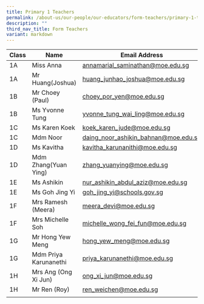 ```yaml
---
title: Primary 1 Teachers
permalink: /about-us/our-people/our-educators/form-teachers/primary-1-teachers/
description: ""
third_nav_title: Form Teachers
variant: markdown
---
```

| Class |  Name |  Email Address |
|---|---|---|
| 1A | Miss Anna | annamarial_saminathan@moe.edu.sg |
| 1A | Mr Huang(Joshua) | huang_junhao_joshua@moe.edu.sg |
| 1B | Mr Choey (Paul)| choey_por_yen@moe.edu.sg  |
| 1B | Ms Yvonne Tung | yvonne_tung_wai_ling@moe.edu.sg |
| 1C | Ms Karen Koek | koek_karen_jude@moe.edu.sg |
| 1C | Mdm Noor | daing_noor_ashikin_bahnan@moe.edu.sg  |
| 1D | Ms Kavitha | kavitha_karunanithi@moe.edu.sg |
| 1D | Mdm Zhang(Yuan Ying) | zhang_yuanying@moe.edu.sg  |
| 1E | Ms Ashikin | nur_ashikin_abdul_aziz@moe.edu.sg  |
| 1E | Ms Goh Jing Yi  | goh_jing_yi@schools.gov.sg  |
| 1F | Mrs Ramesh (Meera)  | meera_devi@moe.edu.sg  |
| 1F | Mrs Michelle Soh | michelle_wong_fei_fun@moe.edu.sg |
| 1G | Mr Hong Yew Meng	| hong_yew_meng@moe.edu.sg  |
| 1G | Mdm Priya Karunanethi| priya_karunanethi@moe.edu.sg |
| 1H | Mrs Ang (Ong Xi Jun) | ong_xi_jun@moe.edu.sg |
| 1H | Mr Ren (Roy) | ren_weichen@moe.edu.sg |
| | | |